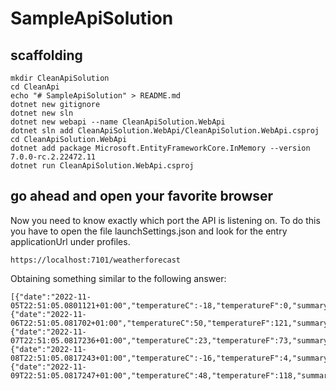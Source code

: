 # SampleApiSolution

## scaffolding

```shell
mkdir CleanApiSolution
cd CleanApi
echo "# SampleApiSolution" > README.md
dotnet new gitignore
dotnet new sln
dotnet new webapi --name CleanApiSolution.WebApi
dotnet sln add CleanApiSolution.WebApi/CleanApiSolution.WebApi.csproj
cd CleanApiSolution.WebApi
dotnet add package Microsoft.EntityFrameworkCore.InMemory --version 7.0.0-rc.2.22472.11
dotnet run CleanApiSolution.WebApi.csproj
```

## go ahead and open your favorite browser

Now you need to know exactly which port the API is listening on.
To do this you have to open the file launchSettings.json and look for the entry applicationUrl under profiles.

```text
https://localhost:7101/weatherforecast
```

Obtaining something similar to the following answer:

```text
[{"date":"2022-11-05T22:51:05.0801121+01:00","temperatureC":-18,"temperatureF":0,"summary":"Mild"},{"date":"2022-11-06T22:51:05.081702+01:00","temperatureC":50,"temperatureF":121,"summary":"Hot"},{"date":"2022-11-07T22:51:05.0817236+01:00","temperatureC":23,"temperatureF":73,"summary":"Balmy"},{"date":"2022-11-08T22:51:05.0817243+01:00","temperatureC":-16,"temperatureF":4,"summary":"Bracing"},{"date":"2022-11-09T22:51:05.0817247+01:00","temperatureC":48,"temperatureF":118,"summary":"Mild"}]
```
